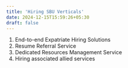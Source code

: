 ```yaml
---
title: 'Hiring SBU Verticals'
date: 2024-12-15T15:59:26+05:30
draft: false
---
```


1. End-to-end Expatriate Hiring Solutions
2. Resume Referral Service
3. Dedicated Resources Management Service
4. Hiring associated allied services
